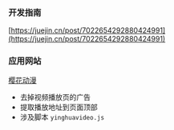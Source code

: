 ### 开发指南

[https://juejin.cn/post/7022654292880424991](https://juejin.cn/post/7022654292880424991)

### 应用网站

[樱花动漫](http://www.yinghuavideo.com/)

- 去掉视频播放页的广告
- 提取播放地址到页面顶部
- 涉及脚本 `yinghuavideo.js`